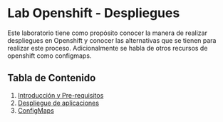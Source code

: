 # Lab Openshift - Despliegues

Este laboratorio tiene como propósito conocer la manera de realizar despliegues en Openshift 
y conocer las alternativas que se tienen para realizar este proceso. Adicionalmente se habla de otros recursos de openshift como configmaps.

## Tabla de Contenido

1. [Introducción y Pre-requisitos](labs/01-introduccion.md)
1. [Despliegue de aplicaciones](labs/02-despliegue.md)
2. [ConfigMaps](labs/03.config_maps.md)


